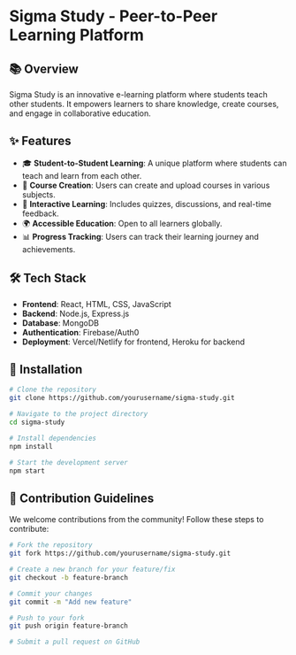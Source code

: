 # Sigma Study - Peer-to-Peer Learning Platform

## 📚 Overview
Sigma Study is an innovative e-learning platform where students teach other students. It empowers learners to share knowledge, create courses, and engage in collaborative education.

## ✨ Features
- 🎓 **Student-to-Student Learning**: A unique platform where students can teach and learn from each other.
- 📖 **Course Creation**: Users can create and upload courses in various subjects.
- 📝 **Interactive Learning**: Includes quizzes, discussions, and real-time feedback.
- 🌍 **Accessible Education**: Open to all learners globally.
- 📊 **Progress Tracking**: Users can track their learning journey and achievements.

## 🛠 Tech Stack
- **Frontend**: React, HTML, CSS, JavaScript
- **Backend**: Node.js, Express.js
- **Database**: MongoDB
- **Authentication**: Firebase/Auth0
- **Deployment**: Vercel/Netlify for frontend, Heroku for backend

## 🚀 Installation
```sh
# Clone the repository
git clone https://github.com/yourusername/sigma-study.git

# Navigate to the project directory
cd sigma-study

# Install dependencies
npm install

# Start the development server
npm start
```

## 🤝 Contribution Guidelines
We welcome contributions from the community! Follow these steps to contribute:
```sh
# Fork the repository
git fork https://github.com/yourusername/sigma-study.git

# Create a new branch for your feature/fix
git checkout -b feature-branch

# Commit your changes
git commit -m "Add new feature"

# Push to your fork
git push origin feature-branch

# Submit a pull request on GitHub
```


